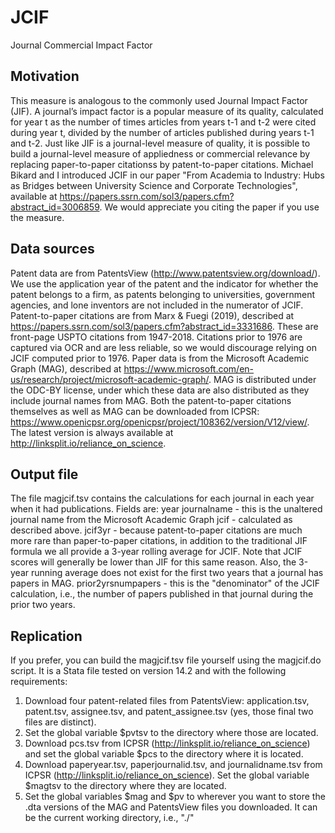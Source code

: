 # JCIF
Journal Commercial Impact Factor

## Motivation
This measure is analogous to the commonly used Journal Impact Factor (JIF). 
A journal’s impact factor is a popular measure of its quality, calculated for year t as the number of times articles from years t-1 and t-2 were cited during year t, divided by the number of articles published during years t-1 and t-2. 
Just like JIF is a journal-level measure of quality, it is possible to build a journal-level measure of appliedness or commercial relevance by replacing paper-to-paper citationss by patent-to-paper citations.
Michael Bikard and I introduced JCIF in our paper "From Academia to Industry: Hubs as Bridges between University Science and Corporate Technologies", available at https://papers.ssrn.com/sol3/papers.cfm?abstract_id=3006859. We would appreciate you citing the paper if you use the measure.

## Data sources
Patent data are from PatentsView (http://www.patentsview.org/download/). We use the application year of the patent and the indicator for whether the patent belongs to a firm, as patents belonging to universities, government agencies, and lone inventors are not included in the numerator of JCIF.
Patent-to-paper citations are from Marx & Fuegi (2019), described at https://papers.ssrn.com/sol3/papers.cfm?abstract_id=3331686. These are front-page USPTO citations from 1947-2018. Citations prior to 1976 are captured via OCR and are less reliable, so we would discourage relying on JCIF computed prior to 1976.
Paper data is from the Microsoft Academic Graph (MAG), described at https://www.microsoft.com/en-us/research/project/microsoft-academic-graph/. MAG is distributed under the ODC-BY license, under which these data are also distributed as they include journal names from MAG.
Both the patent-to-paper citations themselves as well as MAG can be downloaded from ICPSR: https://www.openicpsr.org/openicpsr/project/108362/version/V12/view/. The latest version is always available at http://linksplit.io/reliance_on_science. 

## Output file
The file magjcif.tsv contains the calculations for each journal in each year when it had publications. Fields are:
year
journalname - this is the unaltered journal name from the Microsoft Academic Graph
jcif - calculated as described above. 
jcif3yr - because patent-to-paper citations are much more rare than paper-to-paper citations, in addition to the traditional JIF formula we all provide a 3-year rolling average for JCIF. Note that JCIF scores will generally be lower than JIF for this same reason. Also, the 3-year running average does not exist for the first two years that a journal has papers in MAG.
prior2yrsnumpapers - this is the "denominator" of the JCIF calculation, i.e., the number of papers published in that journal during the prior two years. 

## Replication
If you prefer, you can build the magjcif.tsv file yourself using the magjcif.do script. It is a Stata file tested on version 14.2 and with the following requirements:
1. Download four patent-related files from PatentsView: application.tsv, patent.tsv, assignee.tsv, and patent_assignee.tsv (yes, those final two files are distinct).
2. Set the global variable $pvtsv to the directory where those are located.
3. Download pcs.tsv from ICPSR (http://linksplit.io/reliance_on_science) and set the global variable $pcs to the directory where it is located. 
4. Download paperyear.tsv, paperjournalid.tsv, and journalidname.tsv from ICPSR (http://linksplit.io/reliance_on_science). Set the global variable $magtsv to the directory where they are located.
5. Set the global variables $mag and $pv to wherever you want to store the .dta versions of the MAG and PatentsView files you downloaded. It can be the current working directory, i.e., "./"



